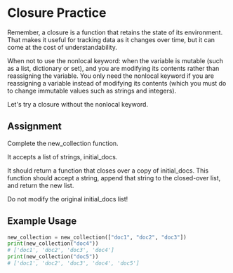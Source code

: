 # Closure Practice

Remember, a closure is a function that retains the state of its environment.
That makes it useful for tracking data as it changes over time, but it can
come at the cost of understandability.

When not to use the nonlocal keyword: when the variable is mutable
(such as a list, dictionary or set), and you are modifying its contents
rather than reassigning the variable. You only need the nonlocal keyword
if you are reassigning a variable instead of modifying its contents
(which you must do to change immutable values such as strings and integers).

Let's try a closure without the nonlocal keyword.

## Assignment

Complete the new_collection function.

It accepts a list of strings, initial_docs.

It should return a function that closes over a copy of initial_docs.
This function should accept a string, append that string to the closed-over
list, and return the new list.

Do not modify the original initial_docs list!

## Example Usage

```python
new_collection = new_collection(["doc1", "doc2", "doc3"])
print(new_collection("doc4"))
# ['doc1', 'doc2', 'doc3', 'doc4']
print(new_collection("doc5"))
# ['doc1', 'doc2', 'doc3', 'doc4', 'doc5']
```
